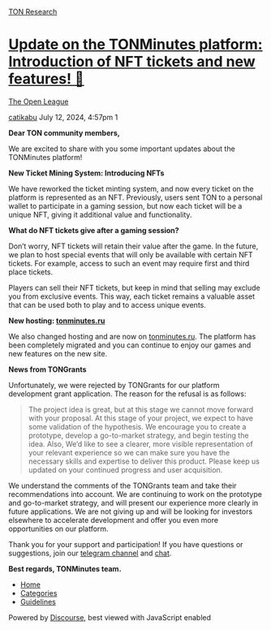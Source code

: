 [TON Research](/)

# [Update on the TONMinutes platform: Introduction of NFT tickets and new features! 🎉](/t/update-on-the-tonminutes-platform-introduction-of-nft-tickets-and-new-features/28500)

[The Open League](/c/the-open-league/56) 

    

[catikabu](https://tonresear.ch/u/catikabu)  July 12, 2024, 4:57pm  1

**Dear TON community members,**

We are excited to share with you some important updates about the TONMinutes platform!

**New Ticket Mining System: Introducing NFTs**

We have reworked the ticket minting system, and now every ticket on the platform is represented as an NFT. Previously, users sent TON to a personal wallet to participate in a gaming session, but now each ticket will be a unique NFT, giving it additional value and functionality.

**What do NFT tickets give after a gaming session?**

Don’t worry, NFT tickets will retain their value after the game. In the future, we plan to host special events that will only be available with certain NFT tickets. For example, access to such an event may require first and third place tickets.

Players can sell their NFT tickets, but keep in mind that selling may exclude you from exclusive events. This way, each ticket remains a valuable asset that can be used both to play and to access unique events.

**New hosting: [tonminutes.ru](http://tonminutes.ru)**

We also changed hosting and are now on [tonminutes.ru](http://tonminutes.ru). The platform has been completely migrated and you can continue to enjoy our games and new features on the new site.

**News from TONGrants**

Unfortunately, we were rejected by TONGrants for our platform development grant application. The reason for the refusal is as follows:

> The project idea is great, but at this stage we cannot move forward with your proposal. At this stage of your project, we expect to have some validation of the hypothesis. We encourage you to create a prototype, develop a go-to-market strategy, and begin testing the idea. Also, We’d like to see a clearer, more visible representation of your relevant experience so we can make sure you have the necessary skills and expertise to deliver this product. Please keep us updated on your continued progress and user acquisition.

We understand the comments of the TONGrants team and take their recommendations into account. We are continuing to work on the prototype and go-to-market strategy, and will present our experience more clearly in future applications. We are not giving up and will be looking for investors elsewhere to accelerate development and offer you even more opportunities on our platform.

Thank you for your support and participation! If you have questions or suggestions, join our [telegram channel](https://t.me/TONMinutes) and [chat](https://t.me/TONMinutes_chat).

**Best regards, TONMinutes team.**

 

*   [Home](/)
*   [Categories](/categories)
*   [Guidelines](/guidelines)

Powered by [Discourse](https://www.discourse.org), best viewed with JavaScript enabled
